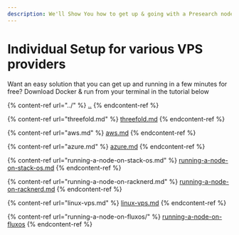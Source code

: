 ```yaml
---
description: We'll Show You how to get up & going with a Presearch node
---
```


# Individual Setup for various VPS providers

Want an easy solution that you can get up and running in a few minutes for free? Download Docker & run from your terminal in the tutorial below

{% content-ref url="../" %}
[..](../)
{% endcontent-ref %}

{% content-ref url="threefold.md" %}
[threefold.md](threefold.md)
{% endcontent-ref %}

{% content-ref url="aws.md" %}
[aws.md](aws.md)
{% endcontent-ref %}

{% content-ref url="azure.md" %}
[azure.md](azure.md)
{% endcontent-ref %}

{% content-ref url="running-a-node-on-stack-os.md" %}
[running-a-node-on-stack-os.md](running-a-node-on-stack-os.md)
{% endcontent-ref %}

{% content-ref url="running-a-node-on-racknerd.md" %}
[running-a-node-on-racknerd.md](running-a-node-on-racknerd.md)
{% endcontent-ref %}

{% content-ref url="linux-vps.md" %}
[linux-vps.md](linux-vps.md)
{% endcontent-ref %}

{% content-ref url="running-a-node-on-fluxos/" %}
[running-a-node-on-fluxos](running-a-node-on-fluxos/)
{% endcontent-ref %}
